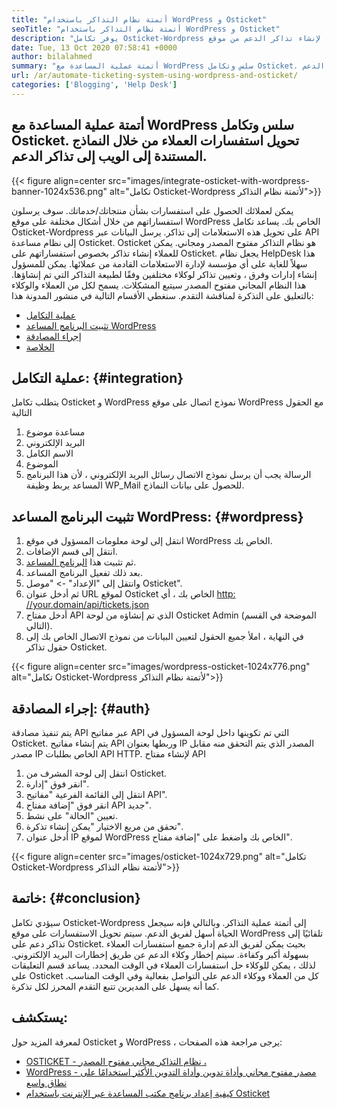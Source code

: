 ```yaml
---
title: "أتمتة نظام التذاكر باستخدام WordPress و Osticket" 
seoTitle: "أتمتة نظام التذاكر باستخدام WordPress و Osticket" 
description: "يوفر تكامل Osticket-Wordpress وسيلة للعملاء لإنشاء تذاكر الدعم من موقع WordPress وإدارتها من لوحة معلومات Osticket." 
date: Tue, 13 Oct 2020 07:58:41 +0000
author: bilalahmed
summary: "أتمتة عملية المساعدة مع WordPress سلس وتكامل Osticket. تحويل استفسارات العملاء من خلال النماذج المستندة إلى الويب إلى تذاكر الدعم." 
url: /ar/automate-ticketing-system-using-wordpress-and-osticket/
categories: ['Blogging', 'Help Desk']
---
```


## أتمتة عملية المساعدة مع WordPress سلس وتكامل Osticket. تحويل استفسارات العملاء من خلال النماذج المستندة إلى الويب إلى تذاكر الدعم.

{{< figure align=center src="images/integrate-osticket-with-wordpress-banner-1024x536.png" alt="تكامل Osticket-Wordpress لأتمتة نظام التذاكر">}}

يمكن لعملائك الحصول على استفسارات بشأن منتجاتك/خدماتك. سوف يرسلون استفساراتهم من خلال أشكال مختلفة على موقع WordPress الخاص بك. يساعد تكامل Osticket-Wordpress على تحويل هذه الاستعلامات إلى تذاكر. يرسل البيانات عبر API إلى نظام مساعدة Osticket.
Osticket هو نظام التذاكر مفتوح المصدر ومجاني. يمكن للعملاء إنشاء تذاكر بخصوص استفساراتهم على Osticket. يجعل نظام HelpDesk هذا سهلاً للغاية على أي مؤسسة لإدارة الاستعلامات القادمة من عملائها. يمكن للمسؤول إنشاء إدارات وفرق ، وتعيين تذاكر لوكلاء مختلفين وفقًا لطبيعة التذاكر التي تم إنشاؤها. هذا النظام المجاني مفتوح المصدر سيتبع المشكلات. يسمح لكل من العملاء والوكلاء بالتعليق على التذكرة لمناقشة التقدم. سنغطي الأقسام التالية في منشور المدونة هذا:
  * [عملية التكامل][1]
  * [تثبيت البرنامج المساعد WordPress][2]
  * [إجراء المصادقة][3]
  * [الخلاصة][4]

## عملية التكامل: {#integration}

يتطلب تكامل Osticket و WordPress نموذج اتصال على موقع WordPress مع الحقول التالية
  1. مساعدة موضوع
  2. البريد الإلكتروني
  3. الاسم الكامل
  4. الموضوع
  5. الرسالة
يجب أن يرسل نموذج الاتصال رسائل البريد الإلكتروني ، لأن هذا البرنامج المساعد يربط وظيفة WP_Mail للحصول على بيانات النماذج.

## تثبيت البرنامج المساعد WordPress: {#wordpress}

  1. انتقل إلى لوحة معلومات المسؤول في موقع WordPress الخاص بك.
  2. انتقل إلى قسم الإضافات.
  3. ثم تثبيت هذا [البرنامج المساعد][5].
  4. بعد ذلك تفعيل البرنامج المساعد.
  5. وانتقل إلى "الإعداد" -> "موصل Osticket".
  6. ثم أدخل عنوان URL لموقع Osticket الخاص بك ، أي [http: //your.domain/api/tickets.json][6]
  7. أدخل مفتاح API الذي تم إنشاؤه من لوحة Osticket Admin (الموضحة في القسم التالي).
  8. في النهاية ، املأ جميع الحقول لتعيين البيانات من نموذج الاتصال الخاص بك إلى حقول تذاكر Osticket.

{{< figure align=center src="images/wordpress-osticket-1024x776.png" alt="تكامل Osticket-Wordpress لأتمتة نظام التذاكر">}}


## إجراء المصادقة: {#auth}

يتم تنفيذ مصادقة API عبر مفاتيح API التي تم تكوينها داخل لوحة المسؤول في Osticket. يتم إنشاء مفاتيح API وربطها بعنوان IP المصدر الذي يتم التحقق منه مقابل مصدر IP الخاص بطلبات API HTTP. لإنشاء مفتاح API
  1. انتقل إلى لوحة المشرف من Osticket.
  2. انقر فوق "إدارة".
  3. انتقل إلى القائمة الفرعية "مفاتيح API".
  4. انقر فوق "إضافة مفتاح API جديد".
  5. تعيين "الحالة" على نشط.
  6. تحقق من مربع الاختيار "يمكن إنشاء تذكرة".
  7. أدخل عنوان IP لموقع WordPress الخاص بك واضغط على "إضافة مفتاح".

{{< figure align=center src="images/osticket-1024x729.png" alt="تكامل Osticket-Wordpress لأتمتة نظام التذاكر">}}


## خاتمة: {#conclusion}

سيؤدي تكامل Osticket-Wordpress إلى أتمتة عملية التذاكر. وبالتالي فإنه سيجعل الحياة أسهل لفريق الدعم. سيتم تحويل الاستفسارات على موقع WordPress تلقائيًا إلى تذاكر دعم على Osticket. بحيث يمكن لفريق الدعم إدارة جميع استفسارات العملاء بسهولة أكبر وكفاءة. سيتم إخطار وكلاء الدعم عن طريق إخطارات البريد الإلكتروني. لذلك ، يمكن للوكلاء حل استفسارات العملاء في الوقت المحدد. يساعد قسم التعليقات على Osticket كل من العملاء ووكلاء الدعم على التواصل بفعالية وفي الوقت المناسب. كما أنه يسهل على المديرين تتبع التقدم المحرز لكل تذكرة.

## يستكشف:
لمعرفة المزيد حول Osticket و WordPress ، يرجى مراجعة هذه الصفحات:
  * [OSTICKET - نظام التذاكر مجاني مفتوح المصدر ،][7]
  * [WordPress - مصدر مفتوح مجاني وأداة تدوين وأداة التدوين الأكثر استخدامًا على نطاق واسع][8]
  * [كيفية إعداد برنامج مكتب المساعدة عبر الإنترنت باستخدام Osticket][9]



[1]: #integration
[2]: #wordpress
[3]: #auth
[4]: #conclusion
[5]: https://href.li/?https://wordpress.org/plugins/scand-osticket-connector/
[6]: https://href.li/?http://your.domain/api/tickets.json
[7]: https://href.li/?https://products.containerize.com/helpdesk/osticket
[8]: https://href.li/?https://products.containerize.com/blogging/wordpress
[9]: https://blog.containerize.com/helpdesk/how-to-set-up-help-desk-system-using-osticket/
